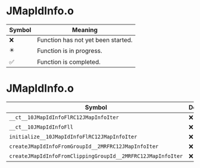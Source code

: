 # JMapIdInfo.o
| Symbol | Meaning 
| ------------- | ------------- 
| :x: | Function has not yet been started. 
| :eight_pointed_black_star: | Function is in progress. 
| :white_check_mark: | Function is completed. 


# JMapIdInfo.o
| Symbol | Decompiled? |
| ------------- | ------------- |
| `__ct__10JMapIdInfoFlRC12JMapInfoIter` | :x: |
| `__ct__10JMapIdInfoFll` | :x: |
| `initialize__10JMapIdInfoFlRC12JMapInfoIter` | :x: |
| `createJMapIdInfoFromGroupId__2MRFRC12JMapInfoIter` | :x: |
| `createJMapIdInfoFromClippingGroupId__2MRFRC12JMapInfoIter` | :x: |
